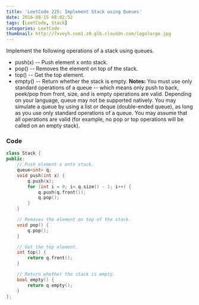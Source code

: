 ```yaml
---
title: 'LeetCode 225: Implement Stack using Queues'
date: 2016-08-15 08:02:52
tags: [LeetCode, Stack]
categories: LeetCode
thumbnail: http://7xveyh.com1.z0.glb.clouddn.com/logolarge.jpg
---
```

Implement the following operations of a stack using queues. <!--more-->

- push(x) -- Push element x onto stack.
- pop() -- Removes the element on top of the stack.
- top() -- Get the top element.
- empty() -- Return whether the stack is empty.
**Notes:**
You must use only standard operations of a queue -- which means only push to back, peek/pop from front, size, and is empty operations are valid.
Depending on your language, queue may not be supported natively. You may simulate a queue by using a list or deque (double-ended queue), as long as you use only standard operations of a queue.
You may assume that all operations are valid (for example, no pop or top operations will be called on an empty stack).

### Code
```cpp
class Stack {
public:
    // Push element x onto stack.
    queue<int> q;
    void push(int x) {
        q.push(x);
        for (int i = 0; i< q.size() - 1; i++) {
            q.push(q.front());
            q.pop();
        }
    }

    // Removes the element on top of the stack.
    void pop() {
        q.pop();
    }

    // Get the top element.
    int top() {
        return q.front();
    }

    // Return whether the stack is empty.
    bool empty() {
        return q.empty();
    }
};
```
